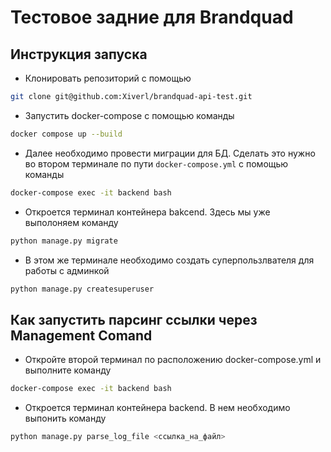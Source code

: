 # Тестовое задние для Brandquad

## Инструкция запуска


- Клонировать репозиторий с помощью 
```bash
git clone git@github.com:Xiverl/brandquad-api-test.git
```

- Запустить docker-compose с помощью команды 
```bash
docker compose up --build
```

- Далее необходимо провести миграции для БД. Сделать это нужно во втором терминале по
пути ```docker-compose.yml``` с помощью команды
```bash
docker-compose exec -it backend bash
```

- Откроется терминал контейнера bakcend. Здесь мы уже выполоняем команду
```bash
python manage.py migrate
```

- В этом же терминале необходимо создать суперпользлвателя для работы с админкой
```bash
python manage.py createsuperuser
```



## Как запустить парсинг ссылки через Management Comand


- Откройте второй терминал по расположению docker-compose.yml и выполните команду
```bash
docker-compose exec -it backend bash
```

- Откроется терминал контейнера backend. В нем необходимо выпонить команду
```bash
python manage.py parse_log_file <ссылка_на_файл>
```